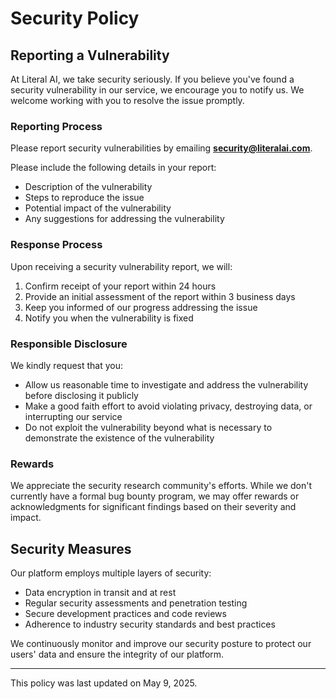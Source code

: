 # Security Policy

## Reporting a Vulnerability

At Literal AI, we take security seriously. If you believe you've found a security vulnerability in our service, we encourage you to notify us. We welcome working with you to resolve the issue promptly.

### Reporting Process

Please report security vulnerabilities by emailing **security@literalai.com**.

Please include the following details in your report:

- Description of the vulnerability
- Steps to reproduce the issue
- Potential impact of the vulnerability
- Any suggestions for addressing the vulnerability

### Response Process

Upon receiving a security vulnerability report, we will:

1. Confirm receipt of your report within 24 hours
2. Provide an initial assessment of the report within 3 business days
3. Keep you informed of our progress addressing the issue
4. Notify you when the vulnerability is fixed

### Responsible Disclosure

We kindly request that you:

- Allow us reasonable time to investigate and address the vulnerability before disclosing it publicly
- Make a good faith effort to avoid violating privacy, destroying data, or interrupting our service
- Do not exploit the vulnerability beyond what is necessary to demonstrate the existence of the vulnerability

### Rewards

We appreciate the security research community's efforts. While we don't currently have a formal bug bounty program, we may offer rewards or acknowledgments for significant findings based on their severity and impact.

## Security Measures

Our platform employs multiple layers of security:

- Data encryption in transit and at rest
- Regular security assessments and penetration testing
- Secure development practices and code reviews
- Adherence to industry security standards and best practices

We continuously monitor and improve our security posture to protect our users' data and ensure the integrity of our platform.

---

This policy was last updated on May 9, 2025.